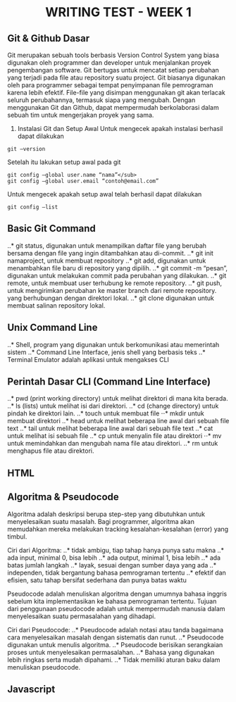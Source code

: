 # <center>WRITING TEST - WEEK 1
## Git & Github Dasar
Git merupakan sebuah tools berbasis Version Control System yang biasa digunakan oleh programmer dan developer untuk menjalankan proyek pengembangan software. Git bertugas untuk mencatat setiap perubahan yang terjadi pada file atau repository suatu project. Git biasanya digunakan oleh para programmer sebagai tempat penyimpanan file pemrograman karena lebih efektif. File-file yang disimpan menggunakan git akan terlacak seluruh perubahannya, termasuk siapa yang mengubah. Dengan menggunakan Git dan Github, dapat mempermudah berkolaborasi dalam sebuah tim untuk mengerjakan proyek yang sama. 

1. Instalasi Git dan Setup Awal
Untuk mengecek apakah instalasi berhasil dapat dilakukan
``` 
git –version 
```

Setelah itu lakukan setup awal pada git 
``` 
git config –global user.name “nama”</sub>
git config –global user.email “contoh@email.com”
```

Untuk mengecek apakah setup awal telah berhasil dapat dilakukan
``` 
git config –list 
```

## Basic Git Command
..* git status, digunakan untuk menampilkan daftar file yang berubah bersama dengan file yang ingin ditambahkan atau di-commit.
..* git init namaproject, untuk membuat repository
..* git add, digunakan untuk menambahkan file baru di repository yang dipilih.
..* git commit -m “pesan”, digunakan untuk melakukan commit pada perubahan yang dilakukan.
..* git remote, untuk membuat user terhubung ke remote repository.
..* git push, untuk mengirimkan perubahan ke master branch dari remote repository. yang berhubungan dengan direktori lokal.
..* git clone digunakan untuk membuat salinan repository lokal.

## Unix Command Line
..* Shell, program yang digunakan untuk berkomunikasi atau memerintah sistem
..* Command Line Interface, jenis shell yang berbasis teks
..* Terminal Emulator adalah aplikasi untuk mengakses CLI

## Perintah Dasar CLI (Command Line Interface)
..* pwd (print working directory) untuk melihat direktori di mana kita berada.
..* ls (lists) untuk melihat isi dari direktori.
..* cd (change directory) untuk pindah ke direktori lain.
..* touch untuk membuat file
⋅⋅* mkdir untuk membuat direktori
..* head untuk melihat beberapa line awal dari sebuah file text
..* tail untuk melihat beberapa line awal dari sebuah file text
..* cat untuk melihat isi sebuah file
..* cp untuk menyalin file atau direktori
⋅⋅* mv untuk memindahkan dan mengubah nama file atau direktori.
..* rm untuk menghapus file atau direktori.

## HTML


## Algoritma & Pseudocode
Algoritma adalah deskripsi berupa step-step yang dibutuhkan untuk menyelesaikan suatu masalah. Bagi programmer, algoritma akan memudahkan mereka melakukan tracking kesalahan-kesalahan (error) yang timbul.

Ciri dari Algoritma:
..* tidak ambigu, tiap tahap hanya punya satu makna
..* ada input, minimal 0, bisa lebih
..* ada output, minimal 1, bisa lebih
..* ada batas jumlah langkah
..* layak, sesuai dengan sumber daya yang ada
..* independen, tidak bergantung bahasa pemrograman tertentu
..* efektif dan efisien, satu tahap bersifat sederhana dan punya batas waktu

Pseudocode adalah menuliskan algoritma dengan umumnya bahasa inggris sebelum kita implementasikan ke bahasa pemrograman tertentu. Tujuan dari penggunaan pseudocode adalah untuk mempermudah manusia dalam menyelesaikan suatu permasalahan yang dihadapi.

Ciri dari Pseudocode:
..* Pseudocode adalah notasi atau tanda bagaimana cara menyelesaikan masalah dengan sistematis dan runut.
..* Pseudocode digunakan untuk menulis algoritma.
..* Pseudocode berisikan serangkaian proses untuk menyelesaikan permasalahan.
..* Bahasa yang digunakan lebih ringkas serta mudah dipahami.
..* Tidak memiliki aturan baku dalam menuliskan pseudocode.

## Javascript